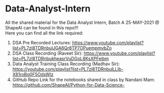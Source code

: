 # Data-Analyst-Intern
All the shared material for the Data Analyst Intern, Batch A 25-MAY-2021 @ ShapeAI can be found in this repo!!!<br>
Here you can find all the link required: 
1. DSA Pre Recorded Lectures: https://www.youtube.com/playlist?list=PL7zl8TDRnbulJGA6Qr8TP7OPuempmvbZo
2. DSA Class Recording (Raveet Sir): https://www.youtube.com/playlist?list=PL7zl8TDRnbukheasrVuDGoL8KsXPFeibm 
3. Data Analyst Training Class Recording (Madhav Sir): https://youtube.com/playlist?list=PL7zl8TDRnbulLLIb-X81roBg0F5OdsWlz
4. GitHub Repo Link for the notebooks shared in class by Nandani Mam: https://github.com/ShapeAI/Python-for-Data-Science-
